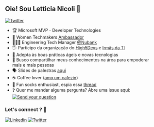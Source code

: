 ## Oie! Sou Letticia Nicoli 👋

[![Twitter](https://img.shields.io/twitter/follow/LetticiaNicoli?style=flat&color=1dd3d6)](https://twitter.com/LetticiaNicoli)


* 🏆 Microsoft MVP - Developer Technologies
* 🎤 Women Techmakers [Ambassador](https://developers.google.com/womentechmakers/ambassadors)
* 👩🏻‍💻 Engineering Tech Manager [@Nubank](https://github.com/nubank)
* 🖐 Participo da organização do [High5Devs](http://high5devs.com/) e [Irmãs da TI](https://instagram.com/irmasdati)
* 🔭 Adepta às boas práticas ágeis e novas tecnologias
* 💜 Busco compartilhar meus conhecimentos na área para empoderar mais e mais pessoas
* 🗣 Slides de palestras [aqui](https://www.slideshare.net/LetticiaNicoli)
* ☕️ Coffee lover ([amo um cafezin](https://github.com/LetticiaNicoli/awesome-cafezin))
* 🧦 Fun socks enthusiast, espia essa [thread](https://twitter.com/LetticiaNicoli/status/1122217982816673793)
* ❓  Quer me mandar alguma pergunta? Abre uma issue aqui: [![Send your question](https://badgen.net/github/open-issues/LetticiaNicoli/LetticiaNicoli?color=1dd3d6)](https://github.com/LetticiaNicoli/LetticiaNicoli/issues)

### Let's connect ? 🤝

[![Linkedin](https://img.shields.io/badge/-letticianicoli-0e76a8?style=flat&logo=Linkedin&logoColor=white)](https://www.linkedin.com/in/letticia-nicoli)
[![Twitter](https://img.shields.io/badge/-letticianicoli-00acee?style=flat&logo=Twitter&logoColor=white)](https://twitter.com/LetticiaNicoli)
